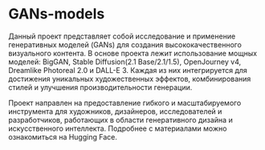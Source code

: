 # GANs-models
Данный проект представляет собой исследование и применение генеративных моделей (GANs) для создания высококачественного визуального контента. В основе проекта лежит использование мощных моделей: BigGAN, Stable Diffusion(2.1 Base/2.1/1.5), OpenJourney v4, Dreamlike Photoreal 2.0 и DALL-E 3. Каждая из них интегрируется для достижения уникальных художественных эффектов, комбинирования стилей и улучшения производительности генерации.

Проект направлен на предоставление гибкого и масштабируемого инструмента для художников, дизайнеров, исследователей и разработчиков, работающих в области генеративного дизайна и искусственного интеллекта. Подробнее с материалами можно ознакомиться на Hugging Face.